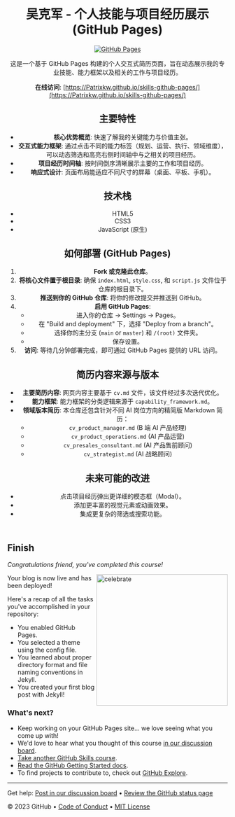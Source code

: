 <header>

<!--
  <<< Author notes: Course header >>>
  Include a 1280×640 image, course title in sentence case, and a concise description in emphasis.
  In your repository settings: enable template repository, add your 1280×640 social image, auto delete head branches.
  Add your open source license, GitHub uses MIT license.
-->

# 吴克军 - 个人技能与项目经历展示 (GitHub Pages)

[![GitHub Pages](https://github.com/wkj932708981/skills-github-pages/actions/workflows/pages/pages-build-deployment/badge.svg)](https://github.com/wkj932708981/skills-github-pages/actions/workflows/pages/pages-build-deployment)

这是一个基于 GitHub Pages 构建的个人交互式简历页面，旨在动态展示我的专业技能、能力框架以及相关的工作与项目经历。

**在线访问**: [https://Patrixkw.github.io/skills-github-pages/](https://Patrixkw.github.io/skills-github-pages/)

## 主要特性

*   **核心优势概览**: 快速了解我的关键能力与价值主张。
*   **交互式能力框架**: 通过点击不同的能力标签（规划、运营、执行、领域维度），可以动态筛选和高亮右侧时间轴中与之相关的项目经历。
*   **项目经历时间轴**: 按时间倒序清晰展示主要的工作和项目经历。
*   **响应式设计**: 页面布局能适应不同尺寸的屏幕（桌面、平板、手机）。

## 技术栈

*   HTML5
*   CSS3
*   JavaScript (原生)

## 如何部署 (GitHub Pages)

1.  **Fork 或克隆此仓库**。
2.  **将核心文件置于根目录**: 确保 `index.html`, `style.css`, 和 `script.js` 文件位于仓库的根目录下。
3.  **推送到你的 GitHub 仓库**: 将你的修改提交并推送到 GitHub。
4.  **启用 GitHub Pages**: 
    *   进入你的仓库 -> Settings -> Pages。
    *   在 "Build and deployment" 下，选择 "Deploy from a branch"。
    *   选择你的主分支 (`main` or `master`) 和 `/(root)` 文件夹。
    *   保存设置。
5.  **访问**: 等待几分钟部署完成，即可通过 GitHub Pages 提供的 URL 访问。

## 简历内容来源与版本

*   **主要简历内容**: 网页内容主要基于 `cv.md` 文件，该文件经过多次迭代优化。
*   **能力框架**: 能力框架的分类逻辑来源于 `capability_framework.md`。
*   **领域版本简历**: 本仓库还包含针对不同 AI 岗位方向的精简版 Markdown 简历：
    *   `cv_product_manager.md` (B 端 AI 产品经理)
    *   `cv_product_operations.md` (AI 产品运营)
    *   `cv_presales_consultant.md` (AI 产品售前顾问)
    *   `cv_strategist.md` (AI 战略顾问)

## 未来可能的改进

*   点击项目经历弹出更详细的模态框（Modal）。
*   添加更丰富的视觉元素或动画效果。
*   集成更复杂的筛选或搜索功能。

</header>

<!--
  <<< Author notes: Finish >>>
  Review what we learned, ask for feedback, provide next steps.
-->

## Finish

_Congratulations friend, you've completed this course!_

<img src=https://octodex.github.com/images/constructocat2.jpg alt=celebrate width=300 align=right>

Your blog is now live and has been deployed!

Here's a recap of all the tasks you've accomplished in your repository:

- You enabled GitHub Pages.
- You selected a theme using the config file.
- You learned about proper directory format and file naming conventions in Jekyll.
- You created your first blog post with Jekyll!

### What's next?

- Keep working on your GitHub Pages site... we love seeing what you come up with!
- We'd love to hear what you thought of this course [in our discussion board](https://github.com/orgs/skills/discussions/categories/github-pages).
- [Take another GitHub Skills course](https://github.com/skills).
- [Read the GitHub Getting Started docs](https://docs.github.com/en/get-started).
- To find projects to contribute to, check out [GitHub Explore](https://github.com/explore).

<footer>

<!--
  <<< Author notes: Footer >>>
  Add a link to get support, GitHub status page, code of conduct, license link.
-->

---

Get help: [Post in our discussion board](https://github.com/orgs/skills/discussions/categories/github-pages) &bull; [Review the GitHub status page](https://www.githubstatus.com/)

&copy; 2023 GitHub &bull; [Code of Conduct](https://www.contributor-covenant.org/version/2/1/code_of_conduct/code_of_conduct.md) &bull; [MIT License](https://gh.io/mit)

</footer>
